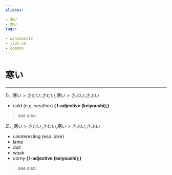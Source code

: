 ```yaml
---
aliases:
    
- 寒い
- 寒い
tags:
    
- wanikani12
- jlpt-n5
- common
---
```


# 寒い
---
1).
,寒い > さむい,さむい,寒い > さぶい,さぶい

- cold (e.g. weather)
**( I-adjective (keiyoushi);)**
> see also: 
            
2).
,寒い > さむい,さむい,寒い > さぶい,さぶい

- uninteresting (esp. joke)
- lame
- dull
- weak
- corny
**( I-adjective (keiyoushi);)**
> see also: 
            